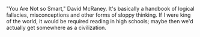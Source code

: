  "You Are Not so Smart," David McRaney. It's basically a handbook of logical fallacies, misconceptions and other forms of sloppy thinking. If I were king of the world, it would be required reading in high schools; maybe then we'd actually get somewhere as a civilization.  